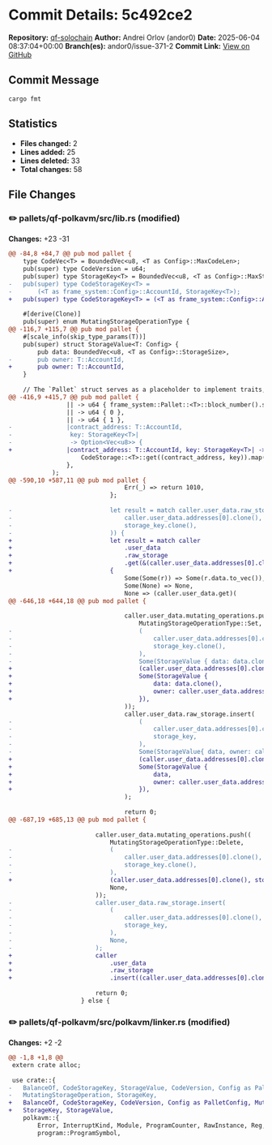# Commit Details: 5c492ce2

**Repository:** [qf-solochain](https://github.com/QuantumFusion-network/qf-solochain)
**Author:** Andrei Orlov (andor0)
**Date:** 2025-06-04 08:37:04+00:00
**Branch(es):** andor0/issue-371-2
**Commit Link:** [View on GitHub](https://github.com/QuantumFusion-network/qf-solochain/commit/5c492ce21937069b8ccedceefcda89f1a7127429)

## Commit Message
```
cargo fmt
```

## Statistics
- **Files changed:** 2
- **Lines added:** 25
- **Lines deleted:** 33
- **Total changes:** 58

## File Changes

### ✏️ pallets/qf-polkavm/src/lib.rs (modified)
**Changes:** +23 -31

```diff
@@ -84,8 +84,7 @@ pub mod pallet {
 	type CodeVec<T> = BoundedVec<u8, <T as Config>::MaxCodeLen>;
 	pub(super) type CodeVersion = u64;
 	pub(super) type StorageKey<T> = BoundedVec<u8, <T as Config>::MaxStorageKeySize>;
-	pub(super) type CodeStorageKey<T> =
-		(<T as frame_system::Config>::AccountId, StorageKey<T>);
+	pub(super) type CodeStorageKey<T> = (<T as frame_system::Config>::AccountId, StorageKey<T>);
 
 	#[derive(Clone)]
 	pub(super) enum MutatingStorageOperationType {
@@ -116,7 +115,7 @@ pub mod pallet {
 	#[scale_info(skip_type_params(T))]
 	pub(super) struct StorageValue<T: Config> {
 		pub data: BoundedVec<u8, <T as Config>::StorageSize>,
-		pub owner: T::AccountId, 
+		pub owner: T::AccountId,
 	}
 
 	// The `Pallet` struct serves as a placeholder to implement traits, methods and dispatchables
@@ -416,9 +415,7 @@ pub mod pallet {
 				|| -> u64 { frame_system::Pallet::<T>::block_number().saturated_into() },
 				|| -> u64 { 0 },
 				|| -> u64 { 1 },
-				|contract_address: T::AccountId,
-				 key: StorageKey<T>|
-				 -> Option<Vec<u8>> {
+				|contract_address: T::AccountId, key: StorageKey<T>| -> Option<Vec<u8>> {
 					CodeStorage::<T>::get((contract_address, key)).map(|d| d.data.to_vec())
 				},
 			);
@@ -590,10 +587,11 @@ pub mod pallet {
 								Err(_) => return 1010,
 							};
 
-							let result = match caller.user_data.raw_storage.get(&(
-								caller.user_data.addresses[0].clone(),
-								storage_key.clone(),
-							)) {
+							let result = match caller
+								.user_data
+								.raw_storage
+								.get(&(caller.user_data.addresses[0].clone(), storage_key.clone()))
+							{
 								Some(Some(r)) => Some(r.data.to_vec()),
 								Some(None) => None,
 								None => (caller.user_data.get)(
@@ -646,18 +644,18 @@ pub mod pallet {
 
 								caller.user_data.mutating_operations.push((
 									MutatingStorageOperationType::Set,
-									(
-										caller.user_data.addresses[0].clone(),
-										storage_key.clone(),
-									),
-									Some(StorageValue { data: data.clone(), owner: caller.user_data.addresses[1].clone() }),
+									(caller.user_data.addresses[0].clone(), storage_key.clone()),
+									Some(StorageValue {
+										data: data.clone(),
+										owner: caller.user_data.addresses[1].clone(),
+									}),
 								));
 								caller.user_data.raw_storage.insert(
-									(
-										caller.user_data.addresses[0].clone(),
-										storage_key,
-									),
-									Some(StorageValue{ data, owner: caller.user_data.addresses[1].clone() }),
+									(caller.user_data.addresses[0].clone(), storage_key),
+									Some(StorageValue {
+										data,
+										owner: caller.user_data.addresses[1].clone(),
+									}),
 								);
 
 								return 0;
@@ -687,19 +685,13 @@ pub mod pallet {
 
 						caller.user_data.mutating_operations.push((
 							MutatingStorageOperationType::Delete,
-							(
-								caller.user_data.addresses[0].clone(),
-								storage_key.clone(),
-							),
+							(caller.user_data.addresses[0].clone(), storage_key.clone()),
 							None,
 						));
-						caller.user_data.raw_storage.insert(
-							(
-								caller.user_data.addresses[0].clone(),
-								storage_key,
-							),
-							None,
-						);
+						caller
+							.user_data
+							.raw_storage
+							.insert((caller.user_data.addresses[0].clone(), storage_key), None);
 
 						return 0;
 					} else {
```

### ✏️ pallets/qf-polkavm/src/polkavm/linker.rs (modified)
**Changes:** +2 -2

```diff
@@ -1,8 +1,8 @@
 extern crate alloc;
 
 use crate::{
-	BalanceOf, CodeStorageKey, StorageValue, CodeVersion, Config as PalletConfig,
-	MutatingStorageOperation, StorageKey,
+	BalanceOf, CodeStorageKey, CodeVersion, Config as PalletConfig, MutatingStorageOperation,
+	StorageKey, StorageValue,
 	polkavm::{
 		Error, InterruptKind, Module, ProgramCounter, RawInstance, Reg, api::RegValue, error::bail,
 		program::ProgramSymbol,
```
